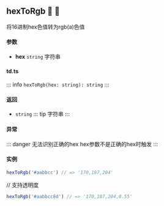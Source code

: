 ## hexToRgb :tada: :100: 
将16进制hex色值转为rgb(a)色值
#### 参数 
- **hex** `string` 字符串
 
#### td.ts
::: info
`hexToRgb(hex: string): string`
:::
#### 返回 
- `string` 
::: tip
字符串
:::
#### 异常 
::: danger
无法识别正确的hex hex参数不是正确的hex时触发
:::
#### 实例 
```ts
hexToRgb('#aabbcc') // => '170,187,204'
```
// 支持透明度


```ts
hexToRgb('#aabbcc8d') // => '170,187,204,0.55'
```
